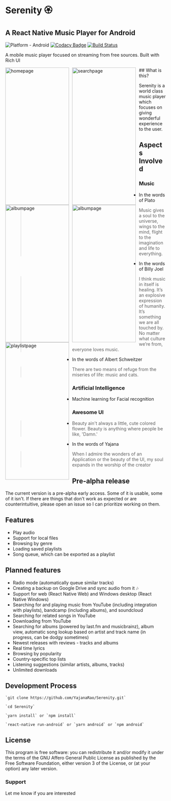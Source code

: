 # Serenity 🏵️

## A React Native Music Player for Android

![Platform - Android](https://img.shields.io/badge/platform-Android-yellow.svg)
[![Codacy Badge](https://api.codacy.com/project/badge/Grade/12302c2333a943529c90a79b98a9629c)](https://www.codacy.com/app/yajananrao/Serenity?utm_source=github.com&utm_medium=referral&utm_content=YajanaRao/Serenity&utm_campaign=Badge_Grade)
[![Build Status](https://travis-ci.org/YajanaRao/Serenity.svg?branch=master)](https://travis-ci.org/YajanaRao/Serenity)

A mobile music player focused on streaming from free sources. Built with Rich UI

<p float="left">
     <img src="https://dl.dropboxusercontent.com/s/wxw2in2ikslg7f9/Screenshot_2019-10-23-23-33-42-998_com.serenity.png?dl=0"
          alt="homepage"
          height="430"
          width="200"
          style="float: left; margin-right: 10px;" />
     <img src="https://dl.dropboxusercontent.com/s/1eq9fpi57i9uedq/Screenshot_2019-10-23-23-33-48-532_com.serenity.png?dl=0"
         alt="searchpage"
         height="430"
         width="200"
         style="float: left; margin-right: 10px;"
     />
     <img src="https://dl.dropboxusercontent.com/s/dbjbqfuabinty3m/Screenshot_2019-10-23-23-34-17-429_com.serenity.png?dl=0"
         alt="albumpage"
         height="430"
         width="200"
         style="float: left; margin-right: 10px;"
     />
     <img src="https://dl.dropboxusercontent.com/s/mcw8uasljo52274/Screenshot_2019-10-23-23-35-41-341_com.serenity.png?dl=0"
         alt="albumpage"
         height="430"
         width="200"
         style="float: left; margin-right: 10px;"
     />
     <img src="https://dl.dropboxusercontent.com/s/nzkbnzh635cvv4q/Screenshot_2019-10-23-23-33-52-889_com.serenity.png?dl=0"
         alt="playlistpage"
         height="430"
         width="200"
         style="float: left; margin-right: 10px;"
     />
</p>
## What is this?

Serenity is a world class music player which focuses on giving wonderful experience to the user.

## Aspects Involved

### Music

- In the words of Plato

  > Music gives a soul to the universe, wings to the mind, flight to the imagination and life to everything.

- In the words of Billy Joel

  > I think music in itself is healing. It’s an explosive expression of humanity. It’s something we are all touched by. No matter what culture we’re from, everyone loves music.

- In the words of Albert Schweitzer
  > There are two means of refuge from the miseries of life: music and cats.

### Artificial Intelligence

- Machine learning for Facial recognition

### Awesome UI

- > Beauty ain't always a little, cute colored flower. Beauty is anything where people be like, 'Damn.'
- In the words of Yajana
  > When I admire the wonders of an Application or the beauty of the UI, my soul expands in the worship of the creator

## Pre-alpha release

The current version is a pre-alpha early access. Some of it is usable, some of it isn't. If there are things that don't work as expected or are counterintuitive, please open an issue so I can prioritize working on them.

## Features

- Play audio
- Support for local files
- Browsing by genre
- Loading saved playlists
- Song queue, which can be exported as a playlist

## Planned features

- Radio mode (automatically queue similar tracks)
- Creating a backup on Google Drive and sync audio from it 🎶
- Support for web (React Native Web) and Windows desktop (React Native Windows)
- Searching for and playing music from YouTube (including integration with playlists), bandcamp (including albums), and soundcloud
- Searching for related songs in YouTube
- Downloading from YouTube
- Searching for albums (powered by last.fm and musicbrainz), album view, automatic song lookup based on artist and track name (in progress, can be dodgy sometimes)
- Newest releases with reviews - tracks and albums
- Real time lyrics
- Browsing by popularity
- Country-specific top lists
- Listening suggestions (similar artists, albums, tracks)
- Unlimited downloads

## Development Process

    `git clone https://github.com/YajanaRao/Serenity.git`

    `cd Serenity`

    `yarn install` or `npm install`

    `react-native run-android` or `yarn android` or `npm android`

## License

This program is free software: you can redistribute it and/or modify it under the terms of the GNU Affero General Public License as published by the Free Software Foundation, either version 3 of the License, or (at your option) any later version.

### Support

Let me know if you are interested
